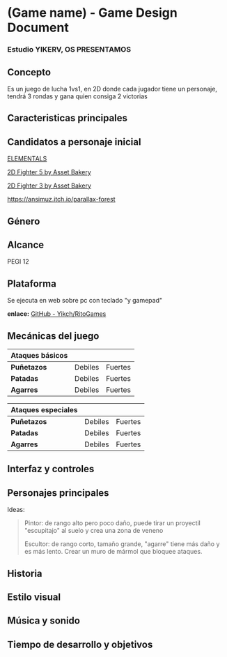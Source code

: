 # (Game name) - Game Design Document

### Estudio YIKERV, OS PRESENTAMOS

## Concepto

Es un juego de lucha 1vs1, en 2D donde cada jugador tiene un personaje, tendrá 3 rondas y gana quien consiga 2 victorias

## Caracteristicas principales

## Candidatos a personaje inicial

[ELEMENTALS](https://itch.io/c/1853936/elementals)

[2D Fighter 5 by Asset Bakery](https://assetbakery.itch.io/2d-fighter-5)

[2D Fighter 3 by Asset Bakery](https://assetbakery.itch.io/2d-fighter-3)

https://ansimuz.itch.io/parallax-forest

## Género

## Alcance

PEGI 12

## Plataforma

Se ejecuta en web sobre pc con teclado "y gamepad"

**enlace:** [GitHub - Yikch/RitoGames](https://github.com/Yikch/RitoGames)



## Mecánicas del juego

| Ataques básicos |         |         |
| --------------- | ------- | ------- |
| **Puñetazos**   | Debiles | Fuertes |
| **Patadas**     | Debiles | Fuertes |
| **Agarres**     | Debiles | Fuertes |

| Ataques especiales |         |         |
| ------------------ | ------- | ------- |
| **Puñetazos**      | Debiles | Fuertes |
| **Patadas**        | Debiles | Fuertes |
| **Agarres**        | Debiles | Fuertes |

## Interfaz y controles

## Personajes principales

Ideas: 

> Pintor: de rango alto pero poco daño, puede tirar un proyectil "escupitajo" al suelo y crea una zona de veneno
> 
> Escultor: de rango corto, tamaño grande, "agarre" tiene más daño y es más lento. Crear un muro de mármol que bloquee ataques.

## Historia

## Estilo visual

## Música y sonido

## Tiempo de desarrollo y objetivos
